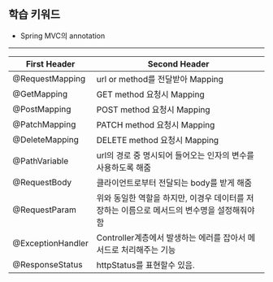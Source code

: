 ## 학습 키워드
* Spring MVC의 annotation
---
| First Header | Second Header |
| ------------ | ------------- |
| @RequestMapping | url or method를 전달받아 Mapping |       
| @GetMapping| GET method 요청시 Mapping |
| @PostMapping| POST method 요청시 Mapping |
| @PatchMapping| PATCH method 요청시 Mapping |
| @DeleteMapping | DELETE method 요청시 Mapping |      
| @PathVariable | url의 경로 중 명시되어 들어오는 인자의 변수를 사용하도록 해줌 |
| @RequestBody| 클라이언트로부터 전달되는 body를 받게 해줌|
| @RequestParam| 위와 동일한 역할을 하지만, 이경우 데이터를 저장하는 이름으로 메서드의 변수명을 설정해줘야 함|
| @ExceptionHandler | Controller계층에서 발생하는 에러를 잡아서 메서드로 처리해주는 기능|
| @ResponseStatus | httpStatus를 표현할수 있음. |
